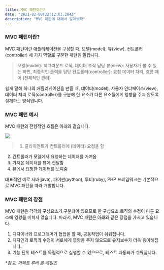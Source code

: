 ```yaml
---
title: MVC 패턴이란?
date: "2021-02-08T22:12:03.284Z"
description: "MVC 패턴에 대해서 알아보자"
---
```


### MVC 패턴이란?

MVC 패턴이란 애플리케이션을 구성할 때, 모델(model), 뷰(view), 컨트롤러(controller) 세 가지 역할로 구분한 패턴을 말합니다. 

> 모델(model): 백그라운드 로직, 데이터 조작 담당
뷰(view): 사용자가 볼 수 있는 화면, 최종적인 출력을 담당
컨트롤러(controller): 요청 데이터 처리, 흐름 제어 (전체적인 관리)

쉽게 말해 하나의 애플리케이션을 만들 때, 데이터(model), 사용자 인터페이스(view), 데이터 처리 로직(controller)를 구분해 한 요소가 다른 요소들에게 영향을 주지 않도록 설계하는 방식입니다. 



### MVC 패턴 예시

MVC 패턴의 전형적인 흐름은 아래와 같습니다. 

![](https://images.velog.io/images/khy226/post/6fcf446f-fed0-4d4c-b50d-4e8389396ab3/mvc.001.jpeg)

> 1. 클라이언트가 컨트롤러에 (데이터) 요청을 함
2. 컨트롤러가 모델에서 요청하는 데이터를 가져옴
3. 가져온 데이터를 뷰에 전달함
4. 뷰에서 요청한 데이터를 보여줌

대표적인 예로 자바(java), 파이썬(python), 루비(ruby), PHP 프레임워크는 기본적으로 MVC 패턴을 따라 개발합니다. 

### MVC 패턴의 장점

MVC 패턴은 각각의 구성요소가 구분되어 있으므로 한 구성요소 로직의 수정이 다른 요소에 영향을 미치지 않습니다. 따라서, MVC 패턴은 아래와 같은 장점을 가지고 있습니다.

1. 디자이너와 프로그래머가 협업을 할 때, 공동작업이 쉬워집니다. 
2. 디자인과 로직의 수정이 서로에게 영향을 주지 않으므로 유지보수가 더욱 용이해집니다.
3. 기능 단위 테스트를 독립적으로 실행할 수 있으므로, 테스트 자동화가 쉬워집니다.



_*참고: 퍼펙트 루비 온 레일즈_